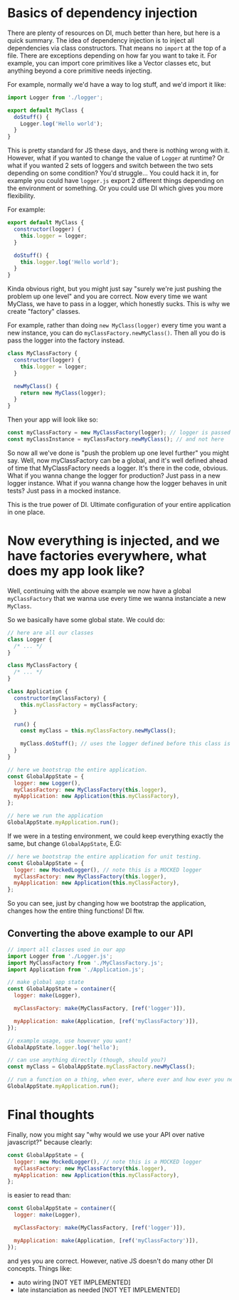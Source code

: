# Basics of dependency injection

There are plenty of resources on DI, much better than here, but here is a quick summary. The idea of dependency injection is to inject all dependencies via class constructors. That means no `import` at the top of a file. There are exceptions depending on how far you want to take it. For example, you can import core primitives like a Vector classes etc, but anything beyond a core primitive needs injecting.

For example, normally we'd have a way to log stuff, and we'd import it like:

```js
import Logger from './logger';

export default MyClass {
  doStuff() {
    Logger.log('Hello world');
  }
}
```

This is pretty standard for JS these days, and there is nothing wrong with it. However, what if you wanted to change the value of `Logger` at runtime? Or what if you wanted 2 sets of loggers and switch between the two sets depending on some condition? You'd struggle... You could hack it in, for example you could have `logger.js` export 2 different things depending on the environment or something. Or you could use DI which gives you more flexibility.

For example:

```js
export default MyClass {
  constructor(logger) {
    this.logger = logger;
  }

  doStuff() {
    this.logger.log('Hello world');
  }
}
```

Kinda obvious right, but you might just say "surely we're just pushing the problem up one level" and you are correct. Now every time we want MyClass, we have to pass in a logger, which honestly sucks. This is why we create "factory" classes.

For example, rather than doing `new MyClass(logger)` every time you want a new instance, you can do `myClassFactory.newMyClass()`. Then all you do is pass the logger into the factory instead.

```js
class MyClassFactory {
  constructor(logger) {
    this.logger = logger;
  }

  newMyClass() {
    return new MyClass(logger);
  }
}
```

Then your app will look like so:

```js
const myClassFactory = new MyClassFactory(logger); // logger is passed in here
const myClassInstance = myClassFactory.newMyClass(); // and not here
```

So now all we've done is "push the problem up one level further" you might say. Well, now myClassFactory can be a global, and it's well defined ahead of time that MyClassFactory needs a logger. It's there in the code, obvious. What if you wanna change the logger for production? Just pass in a new logger instance. What if you wanna change how the logger behaves in unit tests? Just pass in a mocked instance.

This is the true power of DI. Ultimate configuration of your entire application in one place.

# Now everything is injected, and we have factories everywhere, what does my app look like?

Well, continuing with the above example we now have a global `myClassFactory` that we wanna use every time we wanna instanciate a new `MyClass`.

So we basically have some global state. We could do:

```js
// here are all our classes
class Logger {
  /* ... */
}

class MyClassFactory {
  /* ... */
}

class Application {
  constructor(myClassFactory) {
    this.myClassFactory = myClassFactory;
  }

  run() {
    const myClass = this.myClassFactory.newMyClass();

    myClass.doStuff(); // uses the logger defined before this class is even run
  }
}

// here we bootstrap the entire application.
const GlobalAppState = {
  logger: new Logger(),
  myClassFactory: new MyClassFactory(this.logger),
  myApplication: new Application(this.myClassFactory),
};

// here we run the application
GlobalAppState.myApplication.run();
```

If we were in a testing environment, we could keep everything exactly the same, but change `GlobalAppState`, E.G:

```js
// here we bootstrap the entire application for unit testing.
const GlobalAppState = {
  logger: new MockedLogger(), // note this is a MOCKED logger
  myClassFactory: new MyClassFactory(this.logger),
  myApplication: new Application(this.myClassFactory),
};
```

So you can see, just by changing how we bootstrap the application, changes how the entire thing functions! DI ftw.

## Converting the above example to our API

```js
// import all classes used in our app
import Logger from './Logger.js';
import MyClassFactory from './MyClassFactory.js';
import Application from './Application.js';

// make global app state
const GlobalAppState = container({
  logger: make(Logger),

  myClassFactory: make(MyClassFactory, [ref('logger')]),

  myApplication: make(Application, [ref('myClassFactory')]),
});

// example usage, use however you want!
GlobalAppState.logger.log('hello');

// can use anything directly (though, should you?)
const myClass = GlobalAppState.myClassFactory.newMyClass();

// run a function on a thing, when ever, where ever and how ever you need
GlobalAppState.myApplication.run();
```

# Final thoughts

Finally, now you might say "why would we use your API over native javascript?" because clearly:

```js
const GlobalAppState = {
  logger: new MockedLogger(), // note this is a MOCKED logger
  myClassFactory: new MyClassFactory(this.logger),
  myApplication: new Application(this.myClassFactory),
};
```

is easier to read than:

```js
const GlobalAppState = container({
  logger: make(Logger),

  myClassFactory: make(MyClassFactory, [ref('logger')]),

  myApplication: make(Application, [ref('myClassFactory')]),
});
```

and yes you are correct. However, native JS doesn't do many other DI concepts. Things like:

- auto wiring [NOT YET IMPLEMENTED]
- late instanciation as needed [NOT YET IMPLEMENTED]
